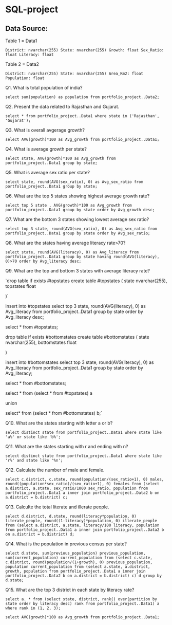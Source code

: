 # SQL-project

## Data Source:

Table 1 = Data1

`District: nvarchar(255)
 State: nvarchar(255)
 Growth: float
 Sex_Ratio: float
 Literacy: float`

 Table 2 = Data2

 `District: nvarchar(255)
  State: nvarchar(255)
  Area_Km2: float
  Population: float`


  Q1. What is total population of india?

  `select sum(population) as population from portfolio_project..Data2;`

  Q2. Present the data related to Rajasthan and Gujarat.

  `select * from portfolio_project..Data1 where state in ('Rajasthan', 'Gujarat');`

  Q3. What is overall avgerage growth?

  `select AVG(growth)*100 as Avg_growth from portfolio_project..Data1;`

  Q4. What is average growth per state?

  `select state, AVG(growth)*100 as Avg_growth from portfolio_project..Data1 group by state;`

  Q5. What is average sex ratio per state?

  `select state, round(AVG(sex_ratio), 0) as Avg_sex_ratio from portfolio_project..Data1 group by state;`

  Q6. What are the top 5 states showing highest average growth rate?

  `select top 5 state , AVG(growth)*100 as Avg_growth from portfolio_project..Data1 group by state order by Avg_growth desc;`

  Q7. What are the bottom 3 states showing lowest average sex ratio?

  `select top 3 state, round(AVG(sex_ratio), 0) as Avg_sex_ratio from portfolio_project..Data1 group by state order by Avg_sex_ratio;`

  Q8. What are the states having average literacy rate>70?

   `select state, round(AVG(literacy), 0) as Avg_literacy from portfolio_project..Data1 group by state having round(AVG(literacy), 0)>70 order by Avg_literacy desc;`

   Q9. What are the top and bottom 3 states with average literacy rate?

   `drop table if exists #topstates
 create table #topstates
 ( state nvarchar(255),
 topstates float

 )`

 insert into #topstates
 select top 3 state, round(AVG(literacy), 0) as Avg_literacy from portfolio_project..Data1 group by state order by Avg_literacy desc;

 select * from #topstates;



  drop table if exists #bottomstates
 create table #bottomstates
 ( state nvarchar(255),
 bottomstates float

 )

 insert into #bottomstates
 select top 3 state, round(AVG(literacy), 0) as Avg_literacy from portfolio_project..Data1 group by state order by Avg_literacy;

 select * from #bottomstates;

select * from (select * from #topstates) a

 union

select* from (select * from #bottomstates) b;`

Q10. What are the states starting with letter a or b?

`select distinct state from portfolio_project..Data1 where state like 'a%' or state like 'b%';`

Q11. What are the states starting with r and ending with n?

`select distinct state from portfolio_project..Data1 where state like 'r%' and state like '%n';`

Q12. Calculate the number of male and female.

`select c.district, c.state, round(population/(sex_ratio+1), 0) males, round((population*sex_ratio)/(sex_ratio+1), 0) females from
(select a.district, a.state, sex_ratio/1000 sex_ratio, population from portfolio_project..Data1 a inner join portfolio_project..Data2 b on a.district = b.district) c;`

Q13. Calculte the total literate and illerate people.

`select d.district, d.state, round(literacy*population, 0) literate_people, round((1-literacy)*population, 0) illerate_people from
(select a.district, a.state, literacy/100 literacy, population from portfolio_project..Data1 a inner join portfolio_project..Data2 b on a.district = b.district) d;`

Q14. What is the population in previous census per state?

`select d.state, sum(previous_population) previous_population, sum(current_population) current_population from
(select c.state, c.district, round(population/(1+growth), 0) previous_population, population current_population from
(select a.state, a.district, growth, population from portfolio_project..Data1 a inner join portfolio_project..Data2 b on a.district = b.district) c) d group by d.state;`

Q15. What are the top 3 district in each state by literacy rate?

`select a. * from
(select state, district, rank() over(partition by state order by literacy desc) rank from portfolio_project..Data1) a where rank in (1, 2, 3);`









  




`select AVG(growth)*100 as Avg_growth from portfolio_project..Data1;`

